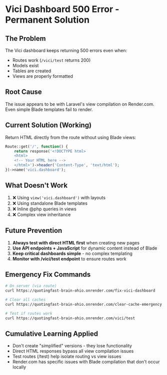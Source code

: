 # Vici Dashboard 500 Error - Permanent Solution

## The Problem
The Vici dashboard keeps returning 500 errors even when:
- Routes work (`/vici/test` returns 200)
- Models exist 
- Tables are created
- Views are properly formatted

## Root Cause
The issue appears to be with Laravel's view compilation on Render.com. Even simple Blade templates fail to render.

## Current Solution (Working)
Return HTML directly from the route without using Blade views:

```php
Route::get('/', function() {
    return response('<!DOCTYPE html>
    <html>
    <!-- Your HTML here -->
    </html>')->header('Content-Type', 'text/html');
})->name('vici.dashboard');
```

## What Doesn't Work
1. ❌ Using `view('vici.dashboard')` with layouts
2. ❌ Using standalone Blade templates
3. ❌ Inline @php queries in views
4. ❌ Complex view inheritance

## Future Prevention
1. **Always test with direct HTML first** when creating new pages
2. **Use API endpoints + JavaScript** for dynamic content instead of Blade
3. **Keep critical dashboards simple** - no complex templating
4. **Monitor with /vici/test endpoint** to ensure routes work

## Emergency Fix Commands
```bash
# On server (via route)
curl https://quotingfast-brain-ohio.onrender.com/fix-vici-dashboard

# Clear all caches
curl https://quotingfast-brain-ohio.onrender.com/clear-cache-emergency

# Test if routes work
curl https://quotingfast-brain-ohio.onrender.com/vici/test
```

## Cumulative Learning Applied
- Don't create "simplified" versions - they lose functionality
- Direct HTML responses bypass all view compilation issues
- Test routes (/test) help isolate routing vs view issues
- Render.com has specific issues with Blade compilation that don't occur locally










